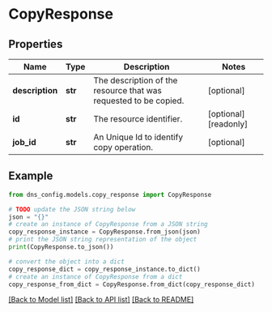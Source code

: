 # CopyResponse


## Properties

Name | Type | Description | Notes
------------ | ------------- | ------------- | -------------
**description** | **str** | The description of the resource that was requested to be copied. | [optional] 
**id** | **str** | The resource identifier. | [optional] [readonly] 
**job_id** | **str** | An Unique Id to identify copy operation. | [optional] 

## Example

```python
from dns_config.models.copy_response import CopyResponse

# TODO update the JSON string below
json = "{}"
# create an instance of CopyResponse from a JSON string
copy_response_instance = CopyResponse.from_json(json)
# print the JSON string representation of the object
print(CopyResponse.to_json())

# convert the object into a dict
copy_response_dict = copy_response_instance.to_dict()
# create an instance of CopyResponse from a dict
copy_response_from_dict = CopyResponse.from_dict(copy_response_dict)
```
[[Back to Model list]](../README.md#documentation-for-models) [[Back to API list]](../README.md#documentation-for-api-endpoints) [[Back to README]](../README.md)


